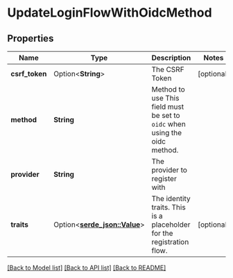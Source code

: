 # UpdateLoginFlowWithOidcMethod

## Properties

Name | Type | Description | Notes
------------ | ------------- | ------------- | -------------
**csrf_token** | Option<**String**> | The CSRF Token | [optional]
**method** | **String** | Method to use  This field must be set to `oidc` when using the oidc method. | 
**provider** | **String** | The provider to register with | 
**traits** | Option<[**serde_json::Value**](.md)> | The identity traits. This is a placeholder for the registration flow. | [optional]

[[Back to Model list]](../README.md#documentation-for-models) [[Back to API list]](../README.md#documentation-for-api-endpoints) [[Back to README]](../README.md)


